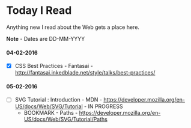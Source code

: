 # Today I Read
Anything new I read about the Web gets a place here.

**Note** - Dates are DD-MM-YYYY
#### 04-02-2016
- [X] CSS Best Practices - Fantasai - http://fantasai.inkedblade.net/style/talks/best-practices/

#### 05-02-2016
- [ ] SVG Tutorial : Introduction - MDN - https://developer.mozilla.org/en-US/docs/Web/SVG/Tutorial - IN PROGRESS
    * BOOKMARK - Paths - https://developer.mozilla.org/en-US/docs/Web/SVG/Tutorial/Paths
